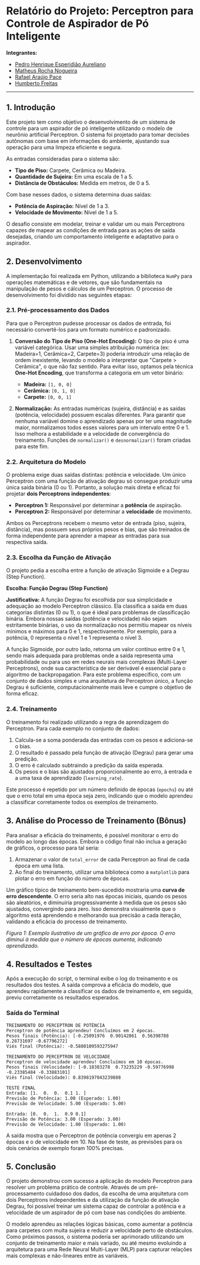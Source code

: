 # **Relatório do Projeto: Perceptron para Controle de Aspirador de Pó Inteligente**

**Integrantes:**

  * [Pedro Henrique Esperidião Aureliano](https://github.com/pedroEKS) 
  * [Matheus Rocha Nogueira](https://github.com/Mathrochaa) 
  * [Rafael Araújo Pace](https://github.com/RafaelPace) 
  * [Humberto Freitas](https://github.com/FreitasCyberSec)
-----

## **1. Introdução**

Este projeto tem como objetivo o desenvolvimento de um sistema de controle para um aspirador de pó inteligente utilizando o modelo de neurônio artificial Perceptron. O sistema foi projetado para tomar decisões autônomas com base em informações do ambiente, ajustando sua operação para uma limpeza eficiente e segura.

As entradas consideradas para o sistema são:

  * **Tipo de Piso:** Carpete, Cerâmica ou Madeira.
  * **Quantidade de Sujeira:** Em uma escala de 1 a 5.
  * **Distância de Obstáculos:** Medida em metros, de 0 a 5.

Com base nesses dados, o sistema determina duas saídas:

  * **Potência de Aspiração:** Nível de 1 a 3.
  * **Velocidade de Movimento:** Nível de 1 a 5.

O desafio consiste em modelar, treinar e validar um ou mais Perceptrons capazes de mapear as condições de entrada para as ações de saída desejadas, criando um comportamento inteligente e adaptativo para o aspirador.

## **2. Desenvolvimento**

A implementação foi realizada em Python, utilizando a biblioteca `NumPy` para operações matemáticas e de vetores, que são fundamentais na manipulação de pesos e cálculos de um Perceptron. O processo de desenvolvimento foi dividido nas seguintes etapas:

### **2.1. Pré-processamento dos Dados**

Para que o Perceptron pudesse processar os dados de entrada, foi necessário convertê-los para um formato numérico e padronizado.

1.  **Conversão do Tipo de Piso (One-Hot Encoding):** O tipo de piso é uma variável categórica. Usar uma simples atribuição numérica (ex: Madeira=1, Cerâmica=2, Carpete=3) poderia introduzir uma relação de ordem inexistente, levando o modelo a interpretar que "Carpete \> Cerâmica", o que não faz sentido. Para evitar isso, optamos pela técnica **One-Hot Encoding**, que transforma a categoria em um vetor binário:

      * **Madeira:** `[1, 0, 0]`
      * **Cerâmica:** `[0, 1, 0]`
      * **Carpete:** `[0, 0, 1]`

2.  **Normalização:** As entradas numéricas (sujeira, distância) e as saídas (potência, velocidade) possuem escalas diferentes. Para garantir que nenhuma variável domine o aprendizado apenas por ter uma magnitude maior, normalizamos todos esses valores para um intervalo entre 0 e 1. Isso melhora a estabilidade e a velocidade de convergência do treinamento. Funções de `normalizar()` e `desnormalizar()` foram criadas para este fim.

### **2.2. Arquitetura do Modelo**

O problema exige duas saídas distintas: potência e velocidade. Um único Perceptron com uma função de ativação degrau só consegue produzir uma única saída binária (0 ou 1). Portanto, a solução mais direta e eficaz foi projetar **dois Perceptrons independentes**:

  * **Perceptron 1:** Responsável por determinar a **potência** de aspiração.
  * **Perceptron 2:** Responsável por determinar a **velocidade** de movimento.

Ambos os Perceptrons recebem o mesmo vetor de entrada (piso, sujeira, distância), mas possuem seus próprios pesos e bias, que são treinados de forma independente para aprender a mapear as entradas para sua respectiva saída.

### **2.3. Escolha da Função de Ativação**

O projeto pedia a escolha entre a função de ativação Sigmoide e a Degrau (Step Function).

**Escolha: Função Degrau (Step Function)**

**Justificativa:**
A função Degrau foi escolhida por sua simplicidade e adequação ao modelo Perceptron clássico. Ela classifica a saída em duas categorias distintas (0 ou 1), o que é ideal para problemas de classificação binária. Embora nossas saídas (potência e velocidade) não sejam estritamente binárias, o uso da normalização nos permitiu mapear os níveis mínimos e máximos para 0 e 1, respectivamente. Por exemplo, para a potência, 0 representa o nível 1 e 1 representa o nível 3.

A função Sigmoide, por outro lado, retorna um valor contínuo entre 0 e 1, sendo mais adequada para problemas onde a saída representa uma probabilidade ou para uso em redes neurais mais complexas (Multi-Layer Perceptrons), onde sua característica de ser derivável é essencial para o algoritmo de backpropagation. Para este problema específico, com um conjunto de dados simples e uma arquitetura de Perceptron único, a função Degrau é suficiente, computacionalmente mais leve e cumpre o objetivo de forma eficaz.

### **2.4. Treinamento**

O treinamento foi realizado utilizando a regra de aprendizagem do Perceptron. Para cada exemplo no conjunto de dados:

1.  Calcula-se a soma ponderada das entradas com os pesos e adiciona-se o bias.
2.  O resultado é passado pela função de ativação (Degrau) para gerar uma predição.
3.  O erro é calculado subtraindo a predição da saída esperada.
4.  Os pesos e o bias são ajustados proporcionalmente ao erro, à entrada e a uma taxa de aprendizado (`learning_rate`).

Este processo é repetido por um número definido de épocas (`epochs`) ou até que o erro total em uma época seja zero, indicando que o modelo aprendeu a classificar corretamente todos os exemplos de treinamento.

## **3. Análise do Processo de Treinamento (Bônus)**

Para analisar a eficácia do treinamento, é possível monitorar o erro do modelo ao longo das épocas. Embora o código final não inclua a geração de gráficos, o processo para tal seria:

1.  Armazenar o valor de `total_error` de cada Perceptron ao final de cada época em uma lista.
2.  Ao final do treinamento, utilizar uma biblioteca como a `matplotlib` para plotar o erro em função do número de épocas.

Um gráfico típico de treinamento bem-sucedido mostraria uma **curva de erro descendente**. O erro seria alto nas épocas iniciais, quando os pesos são aleatórios, e diminuiria progressivamente à medida que os pesos são ajustados, convergindo para zero. Isso demonstra visualmente que o algoritmo está aprendendo e melhorando sua precisão a cada iteração, validando a eficácia do processo de treinamento.

*Figura 1: Exemplo ilustrativo de um gráfico de erro por época. O erro diminui à medida que o número de épocas aumenta, indicando aprendizado.*

## **4. Resultados e Testes**

Após a execução do script, o terminal exibe o log do treinamento e os resultados dos testes. A saída comprova a eficácia do modelo, que aprendeu rapidamente a classificar os dados de treinamento e, em seguida, previu corretamente os resultados esperados.

### **Saída do Terminal**

```
TREINAMENTO DO PERCEPTRON DE POTÊNCIA
Perceptron de potência aprendeu! Concluímos em 2 épocas.
Pesos finais (Potência): [-0.25091976  0.90142861  0.56398788  0.28731697 -0.67796272]
Viés final (Potência): -0.5880109593275947

TREINAMENTO DO PERCEPTRON DE VELOCIDADE
Perceptron de velocidade aprendeu! Concluímos em 10 épocas.
Pesos finais (Velocidade): [-0.18383278  0.73235229 -0.59776998 -0.23385484 -0.33883101]
Viés final (Velocidade): 0.8398197043239888

TESTE FINAL
Entrada: [1.  0.  0.  0.1 1. ]
Previsão de Potência: 1.00 (Esperado: 1.00)
Previsão de Velocidade: 5.00 (Esperado: 5.00)

Entrada: [0.  0.  1.  0.9 0.1]
Previsão de Potência: 3.00 (Esperado: 3.00)
Previsão de Velocidade: 1.00 (Esperado: 1.00)
```

A saída mostra que o Perceptron de potência convergiu em apenas 2 épocas e o de velocidade em 10. Na fase de teste, as previsões para os dois cenários de exemplo foram 100% precisas.

## **5. Conclusão**

O projeto demonstrou com sucesso a aplicação do modelo Perceptron para resolver um problema prático de controle. Através de um pré-processamento cuidadoso dos dados, da escolha de uma arquitetura com dois Perceptrons independentes e da utilização da função de ativação Degrau, foi possível treinar um sistema capaz de controlar a potência e a velocidade de um aspirador de pó com base nas condições do ambiente.

O modelo aprendeu as relações lógicas básicas, como aumentar a potência para carpetes com muita sujeira e reduzir a velocidade perto de obstáculos. Como próximos passos, o sistema poderia ser aprimorado utilizando um conjunto de treinamento maior e mais variado, ou até mesmo evoluindo a arquitetura para uma Rede Neural Multi-Layer (MLP) para capturar relações mais complexas e não-lineares entre as variáveis.
